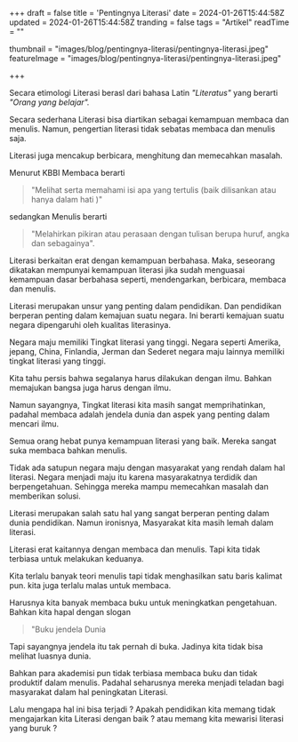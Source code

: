 +++
draft = false
title = 'Pentingnya Literasi'
date = 2024-01-26T15:44:58Z
updated = 2024-01-26T15:44:58Z
tranding = false
tags = "Artikel"
readTime = "" 

thumbnail = "images/blog/pentingnya-literasi/pentingnya-literasi.jpeg"
featureImage = "images/blog/pentingnya-literasi/pentingnya-literasi.jpeg"

+++

Secara etimologi Literasi berasl dari bahasa Latin *"Literatus"* yang berarti *"Orang yang belajar".*

Secara sederhana Literasi bisa diartikan sebagai kemampuan membaca dan menulis. Namun, pengertian literasi tidak sebatas membaca dan menulis saja.

Literasi juga mencakup berbicara, menghitung dan memecahkan masalah.

Menurut KBBI Membaca berarti
> "Melihat serta memahami isi apa yang tertulis (baik dilisankan atau hanya dalam hati )"

sedangkan Menulis berarti
> "Melahirkan pikiran atau perasaan dengan tulisan berupa huruf, angka dan sebagainya".

Literasi berkaitan erat dengan kemampuan berbahasa. Maka, seseorang dikatakan mempunyai kemampuan literasi jika sudah menguasai kemampuan dasar berbahasa seperti, mendengarkan, berbicara, membaca dan menulis.

Literasi merupakan unsur yang penting dalam pendidikan. Dan pendidikan berperan penting dalam kemajuan suatu negara. Ini berarti kemajuan suatu negara dipengaruhi oleh kualitas literasinya.

Negara maju memiliki Tingkat literasi yang tinggi. Negara seperti Amerika, jepang, China, Finlandia, Jerman dan Sederet negara maju lainnya memiliki tingkat literasi yang tinggi.

Kita tahu persis bahwa segalanya harus dilakukan dengan ilmu. Bahkan memajukan bangsa juga harus dengan ilmu.

Namun sayangnya, Tingkat literasi kita masih sangat memprihatinkan, padahal membaca adalah jendela dunia dan aspek yang penting dalam mencari ilmu.

Semua orang hebat punya kemampuan literasi yang baik. Mereka sangat suka membaca bahkan menulis.

Tidak ada satupun negara maju dengan masyarakat yang rendah dalam hal literasi. Negara menjadi maju itu karena masyarakatnya terdidik dan berpengetahuan. Sehingga mereka mampu memecahkan masalah dan memberikan solusi.

Literasi merupakan salah satu hal yang sangat berperan penting dalam dunia pendidikan. Namun ironisnya, Masyarakat kita masih lemah dalam literasi.

Literasi erat kaitannya dengan membaca dan menulis. Tapi kita tidak terbiasa untuk melakukan keduanya.

Kita terlalu banyak teori menulis tapi tidak menghasilkan satu baris kalimat pun. kita juga terlalu malas untuk membaca.

Harusnya kita banyak membaca buku untuk meningkatkan pengetahuan. Bahkan kita hapal dengan slogan

> "Buku jendela Dunia

Tapi sayangnya jendela itu tak pernah di buka. Jadinya kita tidak bisa melihat luasnya dunia.

Bahkan para akademisi pun tidak terbiasa membaca buku dan tidak produktif dalam menulis. Padahal seharusnya mereka menjadi teladan bagi masyarakat dalam hal peningkatan Literasi.

Lalu mengapa hal ini bisa terjadi ? Apakah pendidikan kita memang tidak mengajarkan kita Literasi dengan baik ? atau memang kita mewarisi literasi yang buruk ?
